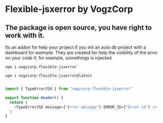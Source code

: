 # Flexible-jsxerror by VogzCorp

## The package is open source, you have right to work with it.

Its an addon for help your project if you init an auto db project with a dashboard for exemple. They are created for help the visibility of the error on your code if, for exemple, somethings is injected.

```node
npm i vogzcorp-flexible-jsxerror
```
```npm
npm i vogzcorp-flexible-jsxerror@latest
```  
  
  
```js

import { TypeErrorJSX } from "vogzcorp-flexible-jsxerror"

export function Header() {
  return (
    <TypeErrorJSX message={"Error message"} ERROR_ID={"Error id"} />  
  )
}
```
